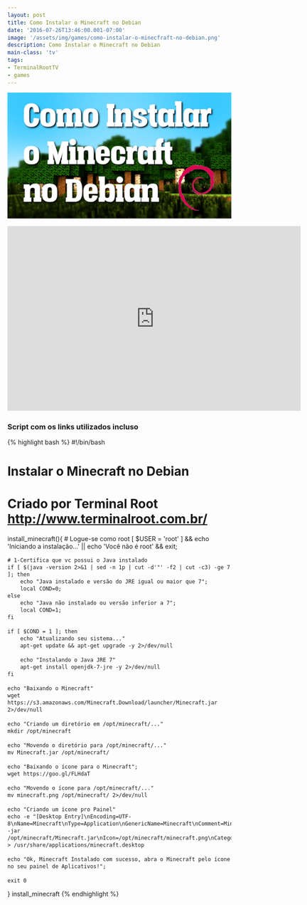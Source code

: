 ```yaml
---
layout: post
title: Como Instalar o Minecraft no Debian
date: '2016-07-26T13:46:00.001-07:00'
image: '/assets/img/games/como-instalar-o-minecfraft-no-debian.png'
description: Como Instalar o Minecraft no Debian
main-class: 'tv'
tags:
- TerminalRootTV
- games
---
```

![Linux Minecraft](/assets/img/games/como-instalar-o-minecfraft-no-debian.png "Blog Linux Minecraft")

<iframe allowfullscreen="" frameborder="0" height="415" src="https://www.youtube.com/embed/I-4d3wYgagE" width="660"></iframe>

### Script com os links utilizados incluso

{% highlight bash %}
#!/bin/bash
# Instalar o Minecraft no Debian
# Criado por Terminal Root http://www.terminalroot.com.br/
install_minecraft(){
	# Logue-se como root
	[ $USER = 'root' ] && echo 'Iniciando a instalação...' || echo 'Você não é root' && exit; 

	# 1-Certifica que vc possui o Java instalado
	if [ $(java -version 2>&1 | sed -n 1p | cut -d'"' -f2 | cut -c3) -ge 7 ]; then
		echo "Java instalado e versão do JRE igual ou maior que 7";
		local COND=0;
	else
		echo "Java não instalado ou versão inferior a 7";
		local COND=1;
	fi

	if [ $COND = 1 ]; then
		echo "Atualizando seu sistema..."
		apt-get update && apt-get upgrade -y 2>/dev/null

		echo "Instalando o Java JRE 7"
		apt-get install openjdk-7-jre -y 2>/dev/null
	fi

	echo "Baixando o Minecraft"
	wget https://s3.amazonaws.com/Minecraft.Download/launcher/Minecraft.jar 2>/dev/null

	echo "Criando um diretório em /opt/minecraft/..."
	mkdir /opt/minecraft

	echo "Movendo o diretório para /opt/minecraft/..."
	mv Minecraft.jar /opt/minecraft/

	echo "Baixando o ícone para o Minecraft";
	wget https://goo.gl/FLHdaT 

	echo "Movendo o ícone para /opt/minecraft/..."
	mv minecraft.png /opt/minecraft/ 2>/dev/null

	echo "Criando um ícone pro Painel"
	echo -e "[Desktop Entry]\nEncoding=UTF-8\nName=Minecraft\nType=Application\nGenericName=Minecraft\nComment=Minecraft\nExec=java -jar /opt/minecraft/Minecraft.jar\nIcon=/opt/minecraft/minecraft.png\nCategories=Application;Game;Emulator;" > /usr/share/applications/minecraft.desktop
	
	echo "Ok, Minecraft Instalado com sucesso, abra o Minecraft pelo ícone no seu painel de Aplicativos!";
	
	exit 0

}
install_minecraft
{% endhighlight %}
